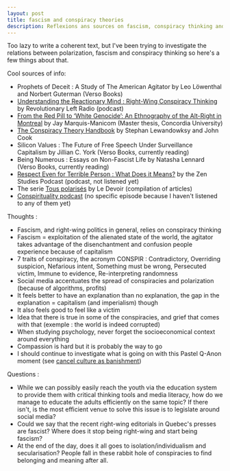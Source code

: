 ```yaml
---
layout: post
title: fascism and conspiracy theories
description: Reflexions ans sources on fascism, conspiracy thinking and polarization in the world and here in Quebec and Montreal
---
```


Too lazy to write a coherent text, but I've been trying to investigate the relations between polarization, fascism and conspiracy thinking so here's a few things about that. 

Cool sources of info:
- Prophets of Deceit : A Study of The American Agitator by Leo Löwenthal and Norbert Guterman (Verso Books)
- [Understanding the Reactionary Mind : Right-Wing Conspiracy Thinking](https://open.spotify.com/episode/6vV1kqo9ucQhUGqkIHROoI?si=56d9b975da364dd8) by Revolutionary Left Radio (podcast)
- [From the Red Pill to ‘White Genocide’: An Ethnography of the Alt-Right in Montreal](https://spectrum.library.concordia.ca/985736/) by Jay Marquis-Manicom (Master thesis, Concordia University)
- [The Conspiracy Theory Handbook](https://www.climatechangecommunication.org/wp-content/uploads/2020/03/ConspiracyTheoryHandbook.pdf) by Stephan Lewandowksy and John Cook
- Silicon Values : The Future of Free Speech Under Surveillance Capitalism by Jillian C. York (Verso Books, currently reading)
- Being Numerous : Essays on Non-Fascist Life by Natasha Lennard (Verso Books, currently reading)
- [Respect Even for Terrible Person : What Does it Means?](https://open.spotify.com/episode/3RFxLYOh4ug5kgmhxAKQmK?si=DJE9Sc2oS6aXO6hM_h8uuw) by the Zen Studies Podcast (podcast, not listened yet)
- The serie [Tous polarisés](https://www.ledevoir.com/motcle/serie-tous-polarises) by Le Devoir (compilation of articles)
- [Conspirituality podcast](https://open.spotify.com/show/2imIsM2NZRPpQvI56TLdM5?si=RFlk4MF5Q4KpHEF07t8XfQ) (no specific episode because I haven't listened to any of them yet)


Thoughts : 
- Fascism, and right-wing politics in general, relies on conspiracy thinking
- Fascism = exploitation of the alienated state of the world, the agitator takes advantage of the disenchantment and confusion people experience because of capitalism 
- 7 traits of conspiracy, the acronym CONSPIR : Contradictory, Overriding suspicion, Nefarious intent, Something must be wrong, Persecuted victim, Immune to evidence, Re-interpreting randomness
- Social media accentuates the spread of conspiracies and polarization (because of algorithms, profits)
- It feels better to have an explanation than no explanation, the gap in the explanation = capitalism (and imperialism) though
- It also feels good to feel like a victim
- Idea that there is true in some of the conspiracies, and grief that comes with that (exemple : the world is indeed corrupted)
- When studying psychology, never forget the socioeconomical context around everything
- Compassion is hard but it is probably the way to go 
- I should continue to investigate what is going on with this Pastel Q-Anon moment (see [cancel culture as banishment](https://www.ravirer.com/2021/04/15/cancel-culture-as-banishment/))

Questions : 
- While we can possibly easily reach the youth via the education system to provide them with critical thinking tools and media literacy, how do we manage to educate the adults efficiently on the same topic? If there isn't, is the most efficient venue to solve this issue is to legislate around social media? 
- Could we say that the recent right-wing editorials in Quebec's presses are fascist? Where does it stop being right-wing and start being fascism?
- At the end of the day, does it all goes to isolation/individualism and secularisation? People fall in these rabbit hole of conspiracies to find belonging and meaning after all. 

